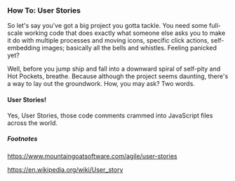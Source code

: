 ### How To: User Stories

So let's say you've got a big project you gotta tackle. You need some full-scale working code that does exactly what someone else asks you to make it do with multiple processes and moving icons, specific click actions, self-embedding images; basically all the bells and whistles. Feeling panicked yet? 

Well, before you jump ship and fall into a downward spiral of self-pity and Hot Pockets, breathe. Because although the project seems daunting, there's a way to lay out the groundwork. How, you may ask? Two words.

#### User Stories!

Yes, User Stories, those code comments crammed into JavaScript files across the world. 



##### Footnotes

https://www.mountaingoatsoftware.com/agile/user-stories

https://en.wikipedia.org/wiki/User_story
